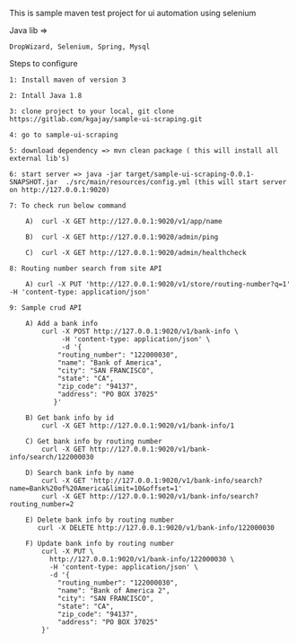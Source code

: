 This is sample maven test project for ui automation using selenium

Java lib =>
    
    DropWizard, Selenium, Spring, Mysql
    
Steps to configure

    1: Install maven of version 3
    
    2: Intall Java 1.8
    
    3: clone project to your local, git clone https://gitlab.com/kgajay/sample-ui-scraping.git
    
    4: go to sample-ui-scraping
    
    5: download dependency => mvn clean package ( this will install all external lib's)
    
    6: start server => java -jar target/sample-ui-scraping-0.0.1-SNAPSHOT.jar  ./src/main/resources/config.yml (this will start server on http://127.0.0.1:9020)
    
    7: To check run below command
        
        A)  curl -X GET http://127.0.0.1:9020/v1/app/name
        
        B)  curl -X GET http://127.0.0.1:9020/admin/ping
        
        C)  curl -X GET http://127.0.0.1:9020/admin/healthcheck    
        
    8: Routing number search from site API
        
        A) curl -X PUT 'http://127.0.0.1:9020/v1/store/routing-number?q=1' -H 'content-type: application/json'
              
    9: Sample crud API 
        
        A) Add a bank info 
            curl -X POST http://127.0.0.1:9020/v1/bank-info \
                 -H 'content-type: application/json' \
                 -d '{
                "routing_number": "122000030",
                "name": "Bank of America",
                "city": "SAN FRANCISCO",
                "state": "CA",
                "zip_code": "94137",
                "address": "PO BOX 37025"
               }'
           
        B) Get bank info by id
            curl -X GET http://127.0.0.1:9020/v1/bank-info/1
        
        C) Get bank info by routing number
            curl -X GET http://127.0.0.1:9020/v1/bank-info/search/122000030
        
        D) Search bank info by name
            curl -X GET 'http://127.0.0.1:9020/v1/bank-info/search?name=Bank%20of%20America&limit=10&offset=1'
            curl -X GET http://127.0.0.1:9020/v1/bank-info/search?routing_number=2
        
        E) Delete bank info by routing number 
           curl -X DELETE http://127.0.0.1:9020/v1/bank-info/122000030
        
        F) Update bank info by routing number 
            curl -X PUT \
              http://127.0.0.1:9020/v1/bank-info/122000030 \
              -H 'content-type: application/json' \
              -d '{
            	"routing_number": "122000030",
            	"name": "Bank of America 2",
            	"city": "SAN FRANCISCO",
            	"state": "CA",
            	"zip_code": "94137",
            	"address": "PO BOX 37025"
            }'
           
  